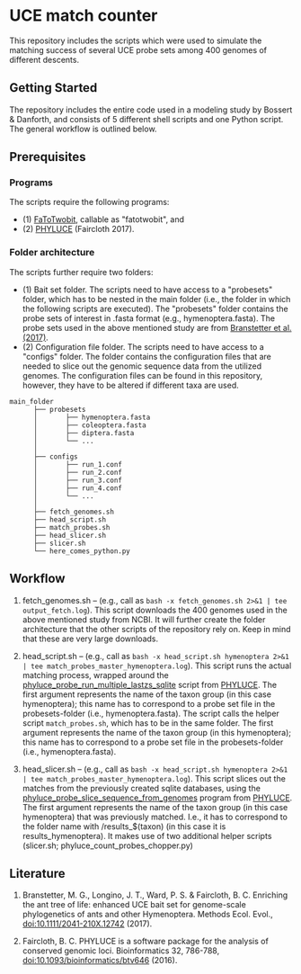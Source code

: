 # UCE match counter
This repository includes the scripts which were used to simulate the matching success of several UCE probe sets among 400 genomes of different descents.

## Getting Started
The repository includes the entire code used in a modeling study by Bossert & Danforth, and consists of 5 different shell scripts and one Python script. The general workflow is outlined below.

## Prerequisites
### Programs
The scripts require the following programs: 
* (1) [FaToTwobit](https://genome.ucsc.edu/goldenpath/help/blatSpec.html), callable as "fatotwobit", and 
* (2) [PHYLUCE](https://github.com/faircloth-lab/phyluce) (Faircloth 2017).

### Folder architecture
The scripts further require two folders: 
* (1) Bait set folder. The scripts need to have access to a "probesets" folder, which has to be nested in the main folder (i.e., the folder in which the following scripts are executed). The "probesets" folder contains the probe sets of interest in .fasta format (e.g., hymenoptera.fasta). The probe sets used in the above mentioned study are from [Branstetter et al. (2017)](http://onlinelibrary.wiley.com/doi/10.1111/2041-210X.12742/abstract). 
* (2) Configuration file folder. The scripts need to have access to a "configs" folder. The folder contains the configuration files that are needed to slice out the genomic sequence data from the utilized genomes. The configuration files can be found in this repository, however, they have to be altered if different taxa are used.

```
main_folder
      ├── probesets
      │       ├── hymenoptera.fasta
      │       ├── coleoptera.fasta
      │       ├── diptera.fasta
      │       └── ...
      │
      ├── configs
      │       ├── run_1.conf
      │       ├── run_2.conf
      │       ├── run_3.conf    
      │       ├── run_4.conf  
      │       └── ...
      │
      ├── fetch_genomes.sh
      ├── head_script.sh
      ├── match_probes.sh
      ├── head_slicer.sh
      ├── slicer.sh
      └── here_comes_python.py
```  

## Workflow 

1. fetch_genomes.sh – (e.g., call as ```bash -x fetch_genomes.sh 2>&1 | tee output_fetch.log```). This script downloads the 400 genomes used in the above mentioned study from NCBI. It will further create the folder architecture that the other scripts of the repository rely on. Keep in mind that these are very large downloads.
   
2. head_script.sh – (e.g., call as ```bash -x head_script.sh hymenoptera 2>&1 | tee match_probes_master_hymenoptera.log```). This script runs the actual matching process, wrapped around the [phyluce_probe_run_multiple_lastzs_sqlite](https://github.com/faircloth-lab/phyluce/blob/master/bin/assembly/phyluce_assembly_match_contigs_to_probes) script from [PHYLUCE](https://github.com/faircloth-lab/phyluce). The first argument represents the name of the taxon group (in this case hymenoptera); this name has to correspond to a probe set file in the probesets-folder (i.e., hymenoptera.fasta). The script calls the helper script ```match_probes.sh```, which has to be in the same folder. The first argument represents the name of the taxon group (in this hymenoptera); this name has to correspond to a probe set file in the probesets-folder (i.e., hymenoptera.fasta).

3. head_slicer.sh – (e.g., call as ```bash -x head_script.sh hymenoptera 2>&1 | tee match_probes_master_hymenoptera.log```). This script slices out the matches from the previously created sqlite databases, using the [phyluce_probe_slice_sequence_from_genomes](https://github.com/faircloth-lab/phyluce/blob/master/bin/assembly/phyluce_probe_slice_sequence_from_genomes) program from [PHYLUCE](https://github.com/faircloth-lab/phyluce). The first argument represents the name of the taxon group (in this case hymenoptera) that was previously matched. I.e., it has to correspond to the folder name with /results_$(taxon) (in this case it is results_hymenoptera). It makes use of two additional helper scripts (slicer.sh; phyluce_count_probes_chopper.py)
   
## Literature

1. Branstetter, M. G., Longino, J. T., Ward, P. S. & Faircloth, B. C. Enriching the ant tree of life: enhanced UCE bait set for genome-scale phylogenetics of ants and other Hymenoptera. Methods Ecol. Evol., [doi:10.1111/2041-210X.12742](http://onlinelibrary.wiley.com/doi/10.1111/2041-210X.12742/abstract) (2017).

2. Faircloth, B. C. PHYLUCE is a software package for the analysis of conserved genomic loci. Bioinformatics 32, 786-788, [doi:10.1093/bioinformatics/btv646](https://academic.oup.com/bioinformatics/article-lookup/doi/10.1093/bioinformatics/btv646) (2016).
